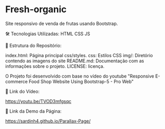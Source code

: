 # Fresh-organic
Site responsivo de venda de frutas usando Bootstrap.

🛠️ Tecnologias Utilizadas: HTML CSS JS

📂 Estrutura do Repositório:

index.html: Página principal css/styles.
css: Estilos CSS 
img/: Diretório contendo as imagens do site 
README.md: Documentação com as informações sobre o projeto. 
LICENSE: licença.

O Projeto foi desenvolvido com base no vídeo do youtube "Responsive E-commerce Food Shop Website Using Bootstrap-5 - Pro Web"

🔗 Link do Vídeo:

https://youtu.be/TVOD3mfgsqc

🔗 Link da Demo da Página:

https://sardinh4.github.io/Parallax-Page/
